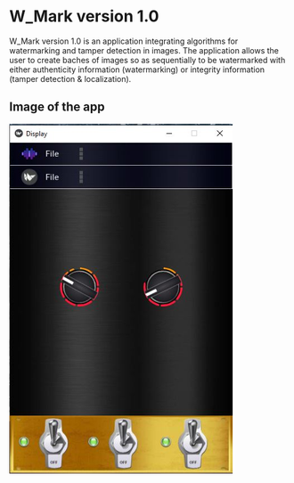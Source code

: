 # W_Mark version 1.0
W_Mark version 1.0 is an application integrating algorithms for watermarking and tamper detection in images. 
The application allows the user to create baches of images so as sequentially to be watermarked with either authenticity information (watermarking) or integrity information (tamper detection & localization).

## Image of the app
![sneak pic](https://github.com/VasilhsVouronikos/PureMSound/blob/main/pics/Ddrive.JPG?raw=true)
